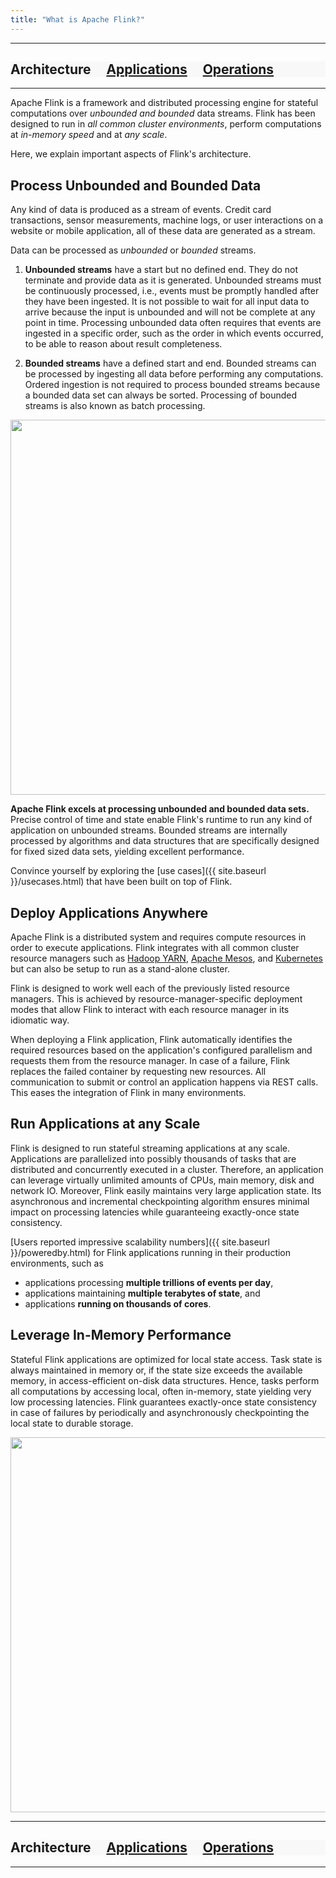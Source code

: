 ```yaml
---
title: "What is Apache Flink?"
---
```


<hr/>
<div class="row">
  <div class="col-sm-12" style="background-color: #f8f8f8;">
    <h2>
      Architecture &nbsp;
      <span class="glyphicon glyphicon-chevron-right"></span> &nbsp;
      <a href="{{ site.baseurl }}/flink-applications.html">Applications</a> &nbsp;
      <span class="glyphicon glyphicon-chevron-right"></span> &nbsp;
      <a href="{{ site.baseurl }}/flink-operations.html">Operations</a>
    </h2>
  </div>
</div>
<hr/>

Apache Flink is a framework and distributed processing engine for stateful computations over *unbounded and bounded* data streams. Flink has been designed to run in *all common cluster environments*, perform computations at *in-memory speed* and at *any scale*.

Here, we explain important aspects of Flink's architecture.

<!--
<div class="row front-graphic">
  <img src="{{ site.baseurl }}/img/flink-home-graphic-update3.png" width="800px" />
</div>
-->

## Process Unbounded and Bounded Data

Any kind of data is produced as a stream of events. Credit card transactions, sensor measurements, machine logs, or user interactions on a website or mobile application, all of these data are generated as a stream. 

Data can be processed as *unbounded* or *bounded* streams. 

1. **Unbounded streams** have a start but no defined end. They do not terminate and provide data as it is generated. Unbounded streams must be continuously processed, i.e., events must be promptly handled after they have been ingested. It is not possible to wait for all input data to arrive because the input is unbounded and will not be complete at any point in time. Processing unbounded data often requires that events are ingested in a specific order, such as the order in which events occurred, to be able to reason about result completeness.

2. **Bounded streams** have a defined start and end. Bounded streams can be processed by ingesting all data before performing any computations. Ordered ingestion is not required to process bounded streams because a bounded data set can always be sorted. Processing of bounded streams is also known as batch processing.

<div class="row front-graphic">
  <img src="{{ site.baseurl }}/img/bounded-unbounded.png" width="600px" />
</div>

**Apache Flink excels at processing unbounded and bounded data sets.** Precise control of time and state enable Flink's runtime to run any kind of application on unbounded streams. Bounded streams are internally processed by algorithms and data structures that are specifically designed for fixed sized data sets, yielding excellent performance. 

Convince yourself by exploring the [use cases]({{ site.baseurl }}/usecases.html) that have been built on top of Flink.

## Deploy Applications Anywhere

Apache Flink is a distributed system and requires compute resources in order to execute applications. Flink integrates with all common cluster resource managers such as [Hadoop YARN](https://hadoop.apache.org/docs/stable/hadoop-yarn/hadoop-yarn-site/YARN.html), [Apache Mesos](https://mesos.apache.org), and [Kubernetes](https://kubernetes.io/) but can also be setup to run as a stand-alone cluster.

Flink is designed to work well each of the previously listed resource managers. This is achieved by resource-manager-specific deployment modes that allow Flink to interact with each resource manager in its idiomatic way. 

When deploying a Flink application, Flink automatically identifies the required resources based on the application's configured parallelism and requests them from the resource manager. In case of a failure, Flink replaces the failed container by requesting new resources. All communication to submit or control an application happens via REST calls. This eases the integration of Flink in many environments. 

<!-- Add this section once library deployment mode is supported. -->
<!--

Flink features two deployment modes for applications, the *framework mode* and the *library mode*.

* In the **framework deployment mode**, a client submits a Flink application against a running Flink service that takes care of executing the application. This is the common deployment model for most data processing frameworks, query engines, or database systems.

* In the **library deployment mode**, a Flink application is packaged together with the Flink master executables into a (Docker) image. Another job-independent image contains the Flink worker executables. When a container is started from the job image, the Flink master process is started and the embedded application is automatically loaded. Containers started from the worker image, bootstrap Flink worker processes which automatically connect to the master process. A container manager such as Kubernetes monitors the running containers and automatically restarts failed containers. In this mode, you don't have to setup and maintain a Flink service in your cluster. Instead you package Flink as a library with your application. This model is very popular for deploying microservices. 

<div class="row front-graphic">
  <img src="{{ site.baseurl }}/img/deployment-modes.png" width="600px" />
</div>

-->

## Run Applications at any Scale

Flink is designed to run stateful streaming applications at any scale. Applications are parallelized into possibly thousands of tasks that are distributed and concurrently executed in a cluster. Therefore, an application can leverage virtually unlimited amounts of CPUs, main memory, disk and network IO. Moreover, Flink easily maintains very large application state. Its asynchronous and incremental checkpointing algorithm ensures minimal impact on processing latencies while guaranteeing exactly-once state consistency.

[Users reported impressive scalability numbers]({{ site.baseurl }}/poweredby.html) for Flink applications running in their production environments, such as

* applications processing **multiple trillions of events per day**,
* applications maintaining **multiple terabytes of state**, and
* applications **running on thousands of cores**.

## Leverage In-Memory Performance

Stateful Flink applications are optimized for local state access. Task state is always maintained in memory or, if the state size exceeds the available memory, in access-efficient on-disk data structures. Hence, tasks perform all computations by accessing local, often in-memory, state yielding very low processing latencies. Flink guarantees exactly-once state consistency in case of failures by periodically and asynchronously checkpointing the local state to durable storage.

<div class="row front-graphic">
  <img src="{{ site.baseurl }}/img/local-state.png" width="600px" />
</div>

<hr/>
<div class="row">
  <div class="col-sm-12" style="background-color: #f8f8f8;">
    <h2>
      Architecture &nbsp;
      <span class="glyphicon glyphicon-chevron-right"></span> &nbsp;
      <a href="{{ site.baseurl }}/flink-applications.html">Applications</a> &nbsp;
      <span class="glyphicon glyphicon-chevron-right"></span> &nbsp;
      <a href="{{ site.baseurl }}/flink-operations.html">Operations</a>
    </h2>
  </div>
</div>
<hr/>
